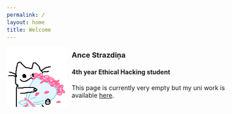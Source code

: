 ```yaml
---
permalink: /
layout: home
title: Welcome
---
```


<img style="padding: 0px 10px 0px 0px;" align="left" src="../assets/images/placeholder.png">

### Ance Strazdiņa
#### 4th year Ethical Hacking student
This page is currently very empty but my uni work is available [here](https://antinatura.github.io/uni/).
